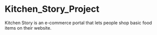 # Kitchen_Story_Project
Kitchen Story is an e-commerce portal that lets people shop  basic food items on their website.

